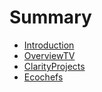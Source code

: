 # Summary

* [Introduction](README.md)
* [OverviewTV](overviewtv.md)
* [ClarityProjects](clarityprojects.md)
* [Ecochefs](ecochefs.md)

